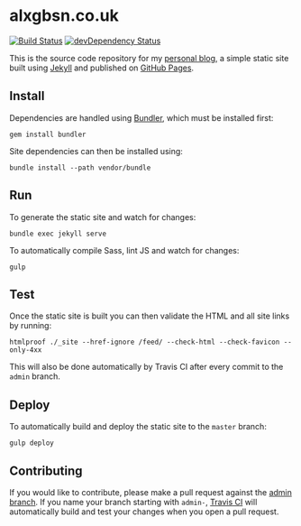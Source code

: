 
alxgbsn.co.uk
=============

[![Build Status](https://travis-ci.org/alexgibson/alexgibson.github.com.svg?branch=admin)](https://travis-ci.org/alexgibson/alexgibson.github.com)
[![devDependency Status](https://david-dm.org/alexgibson/alexgibson.github.com/admin/dev-status.svg)](https://david-dm.org/alexgibson/alexgibson.github.com/admin/#info=devDependencies)

This is the source code repository for my [personal blog](http://alxgbsn.co.uk), a simple static site built using [Jekyll](http://jekyllrb.com/) and published on [GitHub Pages](https://pages.github.com/).

Install
-------

Dependencies are handled using [Bundler](http://bundler.io/), which must be installed first:

```
gem install bundler
```

Site dependencies can then be installed using:

```
bundle install --path vendor/bundle
```

Run
---

To generate the static site and watch for changes:

```
bundle exec jekyll serve
```

To automatically compile Sass, lint JS and watch for changes:

```
gulp
```

Test
-----

Once the static site is built you can then validate the HTML and all site links by running:

```
htmlproof ./_site --href-ignore /feed/ --check-html --check-favicon --only-4xx
```

This will also be done automatically by Travis CI after every commit to the `admin` branch.

Deploy
------

To automatically build and deploy the static site to the `master` branch:

```
gulp deploy
```

Contributing
------------

If you would like to contribute, please make a pull request against the [admin branch](https://github.com/alexgibson/alexgibson.github.com/tree/admin). If you name your branch starting with `admin-`, [Travis CI](https://travis-ci.org/) will automatically build and test your changes when you open a pull request.
